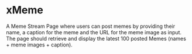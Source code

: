 # xMeme
A Meme Stream Page where users can post memes by providing their name, a caption for the meme and the URL for the meme image as input. The page should retrieve and display the latest 100 posted Memes (names + meme images + caption). 
